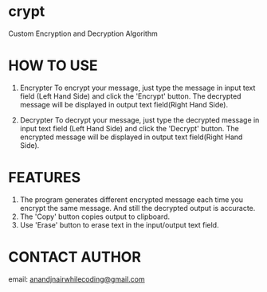 # crypt
Custom Encryption and Decryption Algorithm 


# HOW TO USE
1. Encrypter
   To encrypt your message, just type the message in input text field (Left Hand Side) and click the 'Encrypt' button.
   The decrypted message will be displayed in output text field(Right Hand Side).
   
2. Decrypter
   To decrypt your message, just type the decrypted message in input text field (Left Hand Side) and click the 'Decrypt' button.
   The encrypted message will be displayed in output text field(Right Hand Side).
   
   
# FEATURES
1. The program generates different encrypted message each time you encrypt the same message. And still the decrypted output is accuracte.
2. The 'Copy' button copies output to clipboard.
3. Use 'Erase' button to erase text in the input/output text field.


# CONTACT AUTHOR
email: anandjnairwhilecoding@gmail.com
   
   
   
   
   
   
